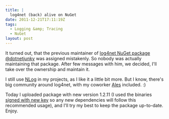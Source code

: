 ```yaml
---
title: |
  log4net (back) alive on NuGet
date: 2011-12-21T17:11:19Z
tags:
  - Logging &amp; Tracing
  - NuGet
layout: post
---
```

It turned out, that the previous maintainer of [log4net NuGet package][1] [@dotnetjunky][2] was assigned mistakenly. So nobody was actually maintaining that package. After few messages with him, we decided, I'll take over the ownership and maintain it.

I still use [NLog][3] in my projects, as I like it a little bit more. But I know, there's big community around log4net, with my coworker [Ales][4] included. :)

Today I uploaded package with new version 1.2.11 (I used the binaries [signed with new key][5] so any new dependencies will follow this recommended usage), and I'll try my best to keep the package up-to-date. Enjoy.

[1]: http://nuget.org/packages/log4net
[2]: http://twitter.com/dotnetjunky
[3]: http://nlog-project.org/
[4]: http://rarous.net/
[5]: http://logging.apache.org/log4net/release/faq.html#two-snks
